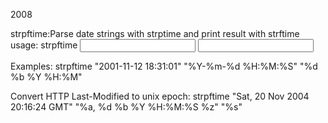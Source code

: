 2008

strpftime:Parse date strings with strptime and print result with strftime
usage: strpftime <input date string> <input strftime format> <output strptime format>

Examples:
strpftime "2001-11-12 18:31:01"  "%Y-%m-%d %H:%M:%S"  "%d %b %Y %H:%M"

Convert HTTP Last-Modified to unix epoch:
strpftime "Sat, 20 Nov 2004 20:16:24 GMT" "%a, %d %b %Y %H:%M:%S %z" "%s"

